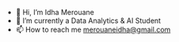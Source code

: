 - 👋 Hi, I’m Idha Merouane
- 🌱 I’m currently a Data Analytics & AI Student
- 📫 How to reach me merouaneidha@gmail.com

